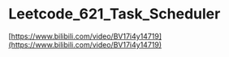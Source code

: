 # Leetcode_621_Task_Scheduler

[https://www.bilibili.com/video/BV17i4y14719](https://www.bilibili.com/video/BV17i4y14719)